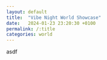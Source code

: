```yaml
---
layout: default
title:  "Vibe Night World Showcase"
date:   2024-01-23 23:20:30 +0100
permalink: /:title
categories: world
---
```

asdf